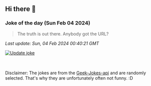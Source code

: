 ## Hi there 👋

### Joke of the day (Sun Feb 04 2024)
<!-- joke -->
>The truth is out there. Anybody got the URL?
<!-- /joke -->

*Last update: Sun, 04 Feb 2024 00:40:21 GMT*

[![Update joke](https://github.com/nclskfm/nclskfm/actions/workflows/joke.yml/badge.svg)](https://github.com/nclskfm/nclskfm/actions/workflows/joke.yml)

<br><br>
Disclaimer: The jokes are from the [Geek-Jokes-api](https://github.com/sameerkumar18/geek-joke-api) and are randomly selected. That's why they are unfortunately often not funny. :D
